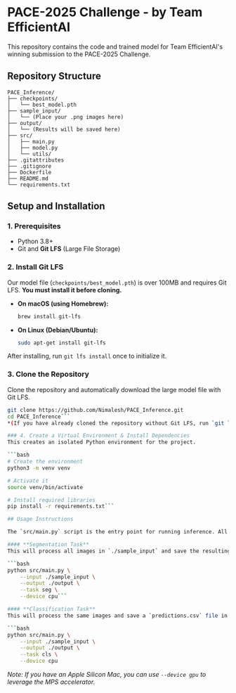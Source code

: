 # PACE-2025 Challenge - by Team EfficientAI

This repository contains the code and trained model for Team EfficientAI's winning submission to the PACE-2025 Challenge.

## Repository Structure

```
PACE_Inference/
├── checkpoints/
│   └── best_model.pth 
├── sample_input/
│   └── (Place your .png images here)
├── output/
│   └── (Results will be saved here)
├── src/
│   ├── main.py               
│   ├── model.py              
│   └── utils/                
├── .gitattributes            
├── .gitignore                
├── Dockerfile                
├── README.md                
└── requirements.txt          
```

## Setup and Installation

### 1. Prerequisites
- Python 3.8+
- Git and **Git LFS** (Large File Storage)

### 2. Install Git LFS
Our model file (`checkpoints/best_model.pth`) is over 100MB and requires Git LFS. **You must install it before cloning.**

- **On macOS (using Homebrew):**
  ```bash
  brew install git-lfs
  ```
- **On Linux (Debian/Ubuntu):**
  ```bash
  sudo apt-get install git-lfs
  ```

After installing, run `git lfs install` once to initialize it.

### 3. Clone the Repository
Clone the repository and automatically download the large model file with Git LFS.

```bash
git clone https://github.com/Nimalesh/PACE_Inference.git
cd PACE_Inference```
*(If you have already cloned the repository without Git LFS, run `git lfs pull` inside the directory to download the model file.)*

### 4. Create a Virtual Environment & Install Dependencies
This creates an isolated Python environment for the project.

```bash
# Create the environment
python3 -m venv venv

# Activate it
source venv/bin/activate

# Install required libraries
pip install -r requirements.txt```

## Usage Instructions

The `src/main.py` script is the entry point for running inference. All commands should be run from the root `PACE_Inference` directory.

#### **Segmentation Task**
This will process all images in `./sample_input` and save the resulting binary masks in `./output/segmentation/`.

```bash
python src/main.py \
    --input ./sample_input \
    --output ./output \
    --task seg \
    --device cpu```

#### **Classification Task**
This will process the same images and save a `predictions.csv` file in `./output/classification/`.

```bash
python src/main.py \
    --input ./sample_input \
    --output ./output \
    --task cls \
    --device cpu
```
*Note: If you have an Apple Silicon Mac, you can use `--device gpu` to leverage the MPS accelerator.*